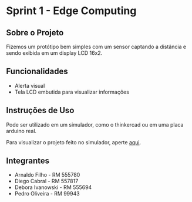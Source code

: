 # Sprint 1 - Edge Computing

## Sobre o Projeto

Fizemos um protótipo bem simples com um sensor captando a distância e sendo exibida em um display LCD 16x2.

## Funcionalidades

- Alerta visual 
- Tela LCD embutida para visualizar informações

## Instruções de Uso

Pode ser utilizado em um simulador, como o thinkercad ou em uma placa arduino real.

Para visualizar o projeto feito no simulador, aperte [aqui](https://www.tinkercad.com/things/8T0Pg37i9IP-sprint1-).

## Integrantes 

- Arnaldo Filho -    RM 555780
- Diego Cabral -     RM 557817
- Debora Ivanowski - RM 555694
- Pedro Oliveira -   RM 99943
